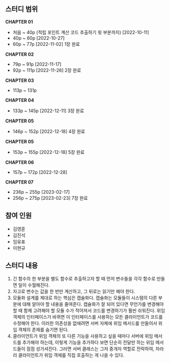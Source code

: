 ## 스터디 범위

**CHAPTER 01**

- 처음 ~ 40p (적립 포인트 계산 코드 추출하기 윗 부분까지) [2022-10-11]
- 40p ~ 60p [2022-10-27]
- 60p ~ 77p [2022-11-02] 1장 완료

**CHAPTER 02**

- 79p ~ 91p [2022-11-17]
- 92p ~ 111p [2022-11-26] 2장 완료

**CHAPTER 03**

- 113p ~ 131p

**CHAPTER 04**

- 133p ~ 145p [2022-12-11] 3장 완료

**CHAPTER 05**

- 146p ~ 152p [2022-12-18] 4장 완료

**CHAPTER 05**

- 153p ~ 155p [2022-12-18] 5장 완료

**CHAPTER 06**

- 157p ~ 172p [2022-12-28]

**CHAPTER 07**

- 236p ~ 255p [2023-02-17]
- 256p ~ 275p [2023-02-23] 7장 완료

## 참여 인원

- 김영훈
- 김진석
- 임유표
- 이현규

## 스터디 내용

1. 긴 함수의 한 부분을 별도 함수로 추출하고자 할 때 먼저 변수들을 각각 함수로 만들면 일이 수월해진다.
2. 자고로 변수는 값을 한 번만 계산하고, 그 뒤로는 읽기만 해야 한다.
3. 모듈화 설계를 제대로 하는 핵심은 캡슐화다. 캡슐화는 모듈들이 시스템의 다른 부분에 대해 알아야 할 내용을 줄여준다.
   캡슐화가 잘 되어 있다면 무언가를 변경해야 할 때 함께 고려해야 할 모듈 수가 적어져서 코드를 변경하기가 훨씬 쉬워진다.
   위임 객체의 인터페이스가 바뀌면 이 인터페이스를 사용하는 모든 클라이언트가 코드를 수정해야 한다.
   이러한 의존성을 없애려면 서버 자체에 위임 메서드를 만들어서 위임 객체의 존재를 숨기면 된다.
4. 클라이언트가 위임 객체의 또 다른 기능을 사용하고 싶을 때마다 서버에 위임 메서드를 추가해야 하는데,
   이렇게 기능을 추가하다 보면 단순히 전달만 하는 위임 메서드들이 점점 성가셔진다.
   그러면 서버 클래스는 그저 중개자 역할로 전락하여, 차라리 클라이언트가 위임 객체를 직접 호출하는 게 나을 수 있다.
